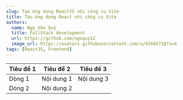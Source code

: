 ```yaml
---
slug: Tạo ứng dụng ReactJS với công cụ Vite
title: Tạo ứng dụng React với công cụ Vite
authors:
  name: Ngọ Văn Quý
  title: FullStack development
  url: https://github.com/ngoquy12
  image_url: https://avatars.githubusercontent.com/u/91685718?v=4
tags: [ReactJS, Frontend]
---
```


| Tiêu đề 1 | Tiêu đề 2  | Tiêu đề 3  |
| --------- | ---------- | ---------- |
| Dòng 1    | Nội dung 1 | Nội dung 3 |
| Dòng 2    | Nội dung 2 |
